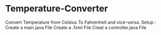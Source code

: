# Temperature-Converter
Convert Temperature from Celsius To Fahrenheit and vice-versa.
Setup :
Create a main.java File
Create a .fxml File
Creat a controller.java File
